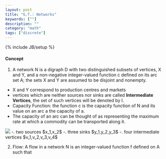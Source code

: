 ```yaml
---
layout: post
title: "G.T.: Networks"
keywords: [""]
description: ""
category: "math"
tags: ["discrete"]
---
```

{% include JB/setup %}

#### Concept
1. A network N is a digraph D with two distinguished subsets of vertices, X and
   Y, and a non-negative integer-valued function c defined on its arc set A; the
   sets X and Y are assumed to be disjoint and nonempty.
- X and Y correspond to production centres and markets   
- vertices which are neither sources nor sinks are called **Intermediate
  Vertices**, the set of such vertices will be denoted by I.
- Capacity Function: the function c is the capacity function of N and its value
  on an arc a the capacity of a.
- The capacity of an arc can be thought of as representing the maximum rate at
  which a commodity can be transported along it.


<img src="{{IMAGE_PATH}}/math-discrete-graph-theory-networks.png" />
-. two sources $x_1,x_2$
-. three sinks $y_1,y_2,y_3$
-. four intermediate vertices $v_1,v_2,v_3,v_4$

2. Flow: A flow in a network N is an integer-valued function f defined on A such
   that 




